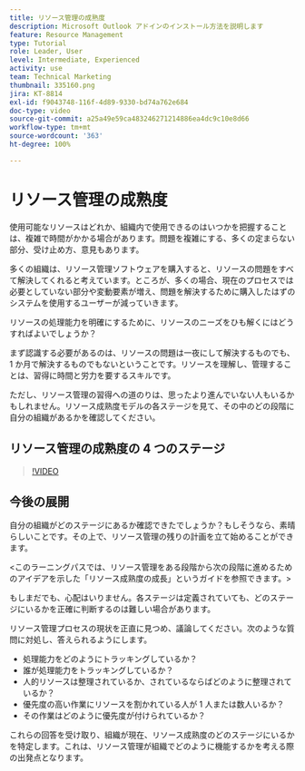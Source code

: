 ```yaml
---
title: リソース管理の成熟度
description: Microsoft Outlook アドインのインストール方法を説明します
feature: Resource Management
type: Tutorial
role: Leader, User
level: Intermediate, Experienced
activity: use
team: Technical Marketing
thumbnail: 335160.png
jira: KT-8814
exl-id: f9043748-116f-4d89-9330-bd74a762e684
doc-type: video
source-git-commit: a25a49e59ca483246271214886ea4dc9c10e8d66
workflow-type: tm+mt
source-wordcount: '363'
ht-degree: 100%

---
```


# リソース管理の成熟度

使用可能なリソースはどれか、組織内で使用できるのはいつかを把握することは、複雑で時間がかかる場合があります。問題を複雑にする、多くの定まらない部分、受け止め方、意見もあります。

多くの組織は、リソース管理ソフトウェアを購入すると、リソースの問題をすべて解決してくれると考えています。ところが、多くの場合、現在のプロセスでは必要としていない部分や変動要素が増え、問題を解決するために購入したはずのシステムを使用するユーザーが減っていきます。

リソースの処理能力を明確にするために、リソースのニーズをひも解くにはどうすればよいでしょうか？

まず認識する必要があるのは、リソースの問題は一夜にして解決するものでも、1 か月で解決するものでもないということです。リソースを理解し、管理することは、習得に時間と労力を要するスキルです。

ただし、リソース管理の習得への道のりは、思ったより進んでいない人もいるかもしれません。リソース成熟度モデルの各ステージを見て、その中のどの段階に自分の組織があるかを確認してください。

## リソース管理の成熟度の 4 つのステージ

>[!VIDEO](https://video.tv.adobe.com/v/335160/?quality=12&learn=on)


## 今後の展開

自分の組織がどのステージにあるか確認できたでしょうか？もしそうなら、素晴らしいことです。その上で、リソース管理の残りの計画を立て始めることができます。

&lt;このラーニングパスでは、リソース管理をある段階から次の段階に進めるためのアイデアを示した「リソース成熟度の成長」というガイドを参照できます。&gt;

もしまだでも、心配はいりません。各ステージは定義されていても、どのステージにいるかを正確に判断するのは難しい場合があります。

リソース管理プロセスの現状を正直に見つめ、議論してください。次のような質問に対処し、答えられるようにします。

* 処理能力をどのようにトラッキングしているか？
* 誰が処理能力をトラッキングしているか？
* 人的リソースは整理されているか、されているならばどのように整理されているか？
* 優先度の高い作業にリソースを割かれている人が 1 人または数人いるか？
* その作業はどのように優先度が付けられているか？

これらの回答を受け取り、組織が現在、リソース成熟度のどのステージにいるかを特定します。これは、リソース管理が組織でどのように機能するかを考える際の出発点となります。

